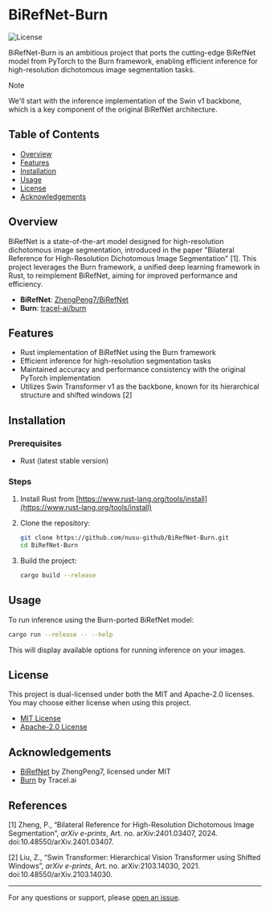 # BiRefNet-Burn

![License](https://img.shields.io/badge/license-MIT%2FApache--2.0-blue.svg)

BiRefNet-Burn is an ambitious project that ports the cutting-edge BiRefNet model from PyTorch to the Burn framework, enabling efficient inference for high-resolution dichotomous image segmentation tasks.

> [!NOTE]
> We'll start with the inference implementation of the Swin v1 backbone, which is a key component of the original BiRefNet architecture.

## Table of Contents

- [Overview](#overview)
- [Features](#features)
- [Installation](#installation)
- [Usage](#usage)
- [License](#license)
- [Acknowledgements](#acknowledgements)

## Overview

BiRefNet is a state-of-the-art model designed for high-resolution dichotomous image segmentation, introduced in the paper "Bilateral Reference for High-Resolution Dichotomous Image Segmentation" [1]. This project leverages the Burn framework, a unified deep learning framework in Rust, to reimplement BiRefNet, aiming for improved performance and efficiency.

- **BiRefNet**: [ZhengPeng7/BiRefNet](https://github.com/ZhengPeng7/BiRefNet)
- **Burn**: [tracel-ai/burn](https://github.com/tracel-ai/burn)

## Features

- Rust implementation of BiRefNet using the Burn framework
- Efficient inference for high-resolution segmentation tasks
- Maintained accuracy and performance consistency with the original PyTorch implementation
- Utilizes Swin Transformer v1 as the backbone, known for its hierarchical structure and shifted windows [2]

## Installation

### Prerequisites

- Rust (latest stable version)

### Steps

1. Install Rust from [https://www.rust-lang.org/tools/install](https://www.rust-lang.org/tools/install)
2. Clone the repository:
   ```bash
   git clone https://github.com/nusu-github/BiRefNet-Burn.git
   cd BiRefNet-Burn
   ```

3. Build the project:
   ```bash
   cargo build --release
   ```

## Usage

To run inference using the Burn-ported BiRefNet model:

```bash
cargo run --release -- --help
```

This will display available options for running inference on your images.

## License

This project is dual-licensed under both the MIT and Apache-2.0 licenses. You may choose either license when using this project.

- [MIT License](LICENSE-MIT)
- [Apache-2.0 License](LICENSE-APACHE)

## Acknowledgements

- [BiRefNet](https://github.com/ZhengPeng7/BiRefNet) by ZhengPeng7, licensed under MIT
- [Burn](https://github.com/tracel-ai/burn) by Tracel.ai

## References

[1] Zheng, P., “Bilateral Reference for High-Resolution Dichotomous Image Segmentation”, <i>arXiv e-prints</i>, Art. no. arXiv:2401.03407, 2024. doi:10.48550/arXiv.2401.03407.

[2] Liu, Z., “Swin Transformer: Hierarchical Vision Transformer using Shifted Windows”, <i>arXiv e-prints</i>, Art. no. arXiv:2103.14030, 2021. doi:10.48550/arXiv.2103.14030.

---

For any questions or support, please [open an issue](https://github.com/nusu-github/BiRefNet-Burn/issues).